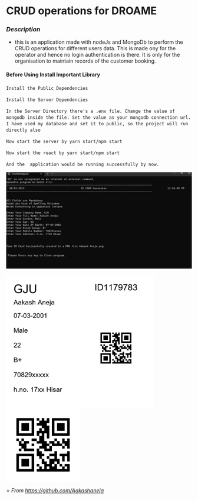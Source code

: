 # CRUD operations for DROAME


### *Description*
* this is an application made with nodeJs and MongoDb to perform the CRUD operations for different users data. This is made ony for the operator and hence no login authentication is there. It is only for the organisation to maintain records of the customer booking.


#### Before Using Install Important Library 

`Install the Public Dependencies`

`Install the Server Dependencies`

`In the Server Directory there's a .env file. Change the value of mongodb inside the file. Set the value as your mongodb connection url. I have used my database and set it to public, so the project will run directly also`

`Now start the server by yarn start/npm start`

`Now start the react by yarn start/npm start`

`And the  application would be running successfully by now.`




![](https://github.com/Aakashaneja/organisation-ID-card-maker/blob/main/CLI.png)


<img src ="https://github.com/Aakashaneja/organisation-ID-card-maker/blob/main/Aakash%20Aneja.bmp" width="400px" align="center">

<img src ="https://github.com/Aakashaneja/organisation-ID-card-maker/blob/main/ID1179783.bmp" width="200px" align="center">

⭐️ *From https://github.com/Aakashaneja* <br>
